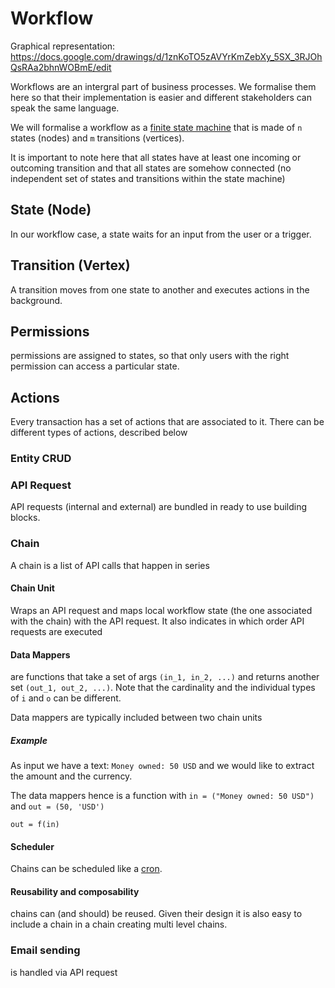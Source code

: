 # Workflow

Graphical representation: https://docs.google.com/drawings/d/1znKoTO5zAVYrKmZebXy_5SX_3RJOhQsRAa2bhnWOBmE/edit

Workflows are an intergral part of business processes. We formalise them here so that their implementation is easier and different stakeholders can speak the same language.

We will formalise a workflow as a [finite state machine](https://en.wikipedia.org/wiki/Finite-state_machine) that is made of `n` states (nodes) and `m` transitions (vertices).

It is important to note here that all states have at least one incoming or outcoming transition and that all states are somehow connected (no independent set of states and transitions within the state machine)

## State (Node)

In our workflow case, a state waits for an input from the user or a trigger.

## Transition (Vertex)

A transition moves from one state to another and executes actions in the background.

## Permissions

permissions are assigned to states, so that only users with the right permission can access a particular state.

## Actions

Every transaction has a set of actions that are associated to it. There can be different types of actions, described below

### Entity CRUD

### API Request

API requests (internal and external) are bundled in ready to use building blocks.

### Chain

A chain is a list of API calls that happen in series

#### Chain Unit

Wraps an API request and maps local workflow state (the one associated with the chain) with the API request. It also indicates in which order API requests are executed


#### Data Mappers

are functions that take a set of args `(in_1, in_2, ...)` and returns another set `(out_1, out_2, ...)`. Note that the cardinality and the individual types of `i` and `o` can be different.

Data mappers are typically included between two chain units

##### Example

As input we have a text: `Money owned: 50 USD` and we would like to extract the amount and the currency.

The data mappers hence is a function with `in = ("Money owned: 50 USD")` and `out = (50, 'USD')`

`out = f(in)`

#### Scheduler

Chains can be scheduled like a [cron](https://en.wikipedia.org/wiki/Cron#Overview).

#### Reusability and composability

chains can (and should) be reused. Given their design it is also easy to include a chain in a chain creating multi level chains.

### Email sending

is handled via API request


